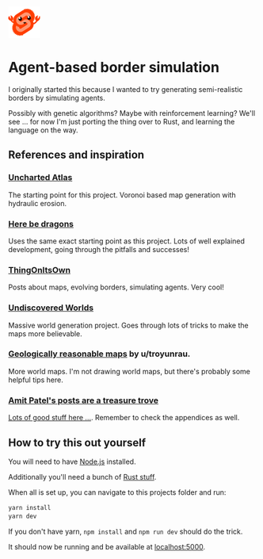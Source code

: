 
![](https://raw.githubusercontent.com/Havegum/Terrain-Generator/master/public/favicon.png)

# Agent-based border simulation
I originally started this because I wanted to try generating semi-realistic borders by simulating agents.

Possibly with genetic algorithms? Maybe with reinforcement learning? We'll see ... for now I'm just porting the thing over to Rust, and learning the language on the way.


## References and inspiration
### [Uncharted Atlas](https://github.com/mewo2/terrain)
The starting point for this project. Voronoi based map generation with hydraulic erosion.

### [Here be dragons](https://heredragonsabound.blogspot.com/2016/10/welcome.html)
Uses the same exact starting point as this project. Lots of well explained development, going through the pitfalls and successes!

### [ThingOnItsOwn](http://thingonitsown.blogspot.com/)
Posts about maps, evolving borders, simulating agents. Very cool!

### [Undiscovered Worlds](https://undiscoveredworlds.blogspot.com/)
Massive world generation project. Goes through lots of tricks to make the maps more believable.

### [Geologically reasonable maps](https://www.reddit.com/r/proceduralgeneration/comments/gi4hq4/geologically_reasonable_maps_seed_2/) by u/troyunrau.
More world maps. I'm not drawing world maps, but there's probably some helpful tips here.

### [Amit Patel's posts are a treasure trove](http://www-cs-students.stanford.edu/~amitp/game-programming/polygon-map-generation/)
[Lots of good stuff here ...](https://simblob.blogspot.com/2018/08/mapgen4-goals.html). Remember to check the appendices as well.


## How to try this out yourself
You will need to have [Node.js](https://nodejs.org) installed.

Additionally you'll need a bunch of [Rust stuff](https://www.rust-lang.org/tools/install).

When all is set up, you can navigate to this projects folder and run:
```bash
yarn install
yarn dev
```
If you don't have yarn, `npm install` and `npm run dev` should do the trick.

It should now be running and be available at [localhost:5000](http://localhost:5000).
